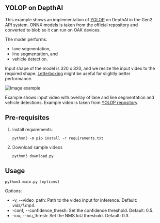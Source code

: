 ## YOLOP on DepthAI

This example shows an implementation of [YOLOP](https://github.com/hustvl/YOLOP) on DepthAI in the Gen2 API system. ONNX models is taken from the official repository and converted to blob so it can run on OAK devices.

The model performs:

* lane segmentation,
* line segmentation, and
* vehicle detection.

Input shape of the model is 320 x 320, and we resize the input video to the required shape. [Letterboxing](https://docs.luxonis.com/projects/api/en/latest/tutorials/maximize_fov/#letterboxing) might be useful for slightly better performance.

![Image example](https://user-images.githubusercontent.com/56075061/144842281-3413133e-7a44-4030-a572-9887fad1bbc6.gif)

Example shows input video with overlay of lane and line segmentation and vehicle detections. Example video is taken from [YOLOP repository](https://github.com/hustvl/YOLOP/tree/main/inference/videos).

## Pre-requisites

1. Install requirements:
   ```
   python3 -m pip install -r requirements.txt
   ```
2. Download sample videos
   ```
   python3 download.py
   ```

## Usage

```
python3 main.py [options]
```

Options:

* -v, --video_path: Path to the video input for inference. Default: *vids/1.mp4*.
* -conf, --confidence_thresh: Set the confidence threshold. Default: 0.5.
* -iou, --iou_thresh: Set the NMS IoU threshold. Default: 0.3.
